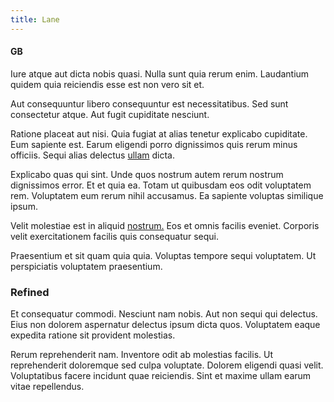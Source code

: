 ```yaml
---
title: Lane
---
```


#### GB

Iure atque aut dicta nobis quasi. Nulla sunt quia rerum enim. Laudantium quidem quia reiciendis esse est non vero sit et.

Aut consequuntur libero consequuntur est necessitatibus. Sed sunt consectetur atque. Aut fugit cupiditate nesciunt.

Ratione placeat aut nisi. Quia fugiat at alias tenetur explicabo cupiditate. Eum sapiente est. Earum eligendi porro dignissimos quis rerum minus officiis. Sequi alias delectus [ullam](/dolore/odio/neque/solutions_quantifying.md) dicta.

Explicabo quas qui sint. Unde quos nostrum autem rerum nostrum dignissimos error. Et et quia ea. Totam ut quibusdam eos odit voluptatem rem. Voluptatem eum rerum nihil accusamus. Ea sapiente voluptas similique ipsum.

Velit molestiae est in aliquid [nostrum.](/facere/temporibus/consequatur/qui/path_crossroad_refined_soft_table.md) Eos et omnis facilis eveniet. Corporis velit exercitationem facilis quis consequatur sequi.

Praesentium et sit quam quia quia. Voluptas tempore sequi voluptatem. Ut perspiciatis voluptatem praesentium.

### Refined

Et consequatur commodi. Nesciunt nam nobis. Aut non sequi qui delectus. Eius non dolorem aspernatur delectus ipsum dicta quos. Voluptatem eaque expedita ratione sit provident molestias.

Rerum reprehenderit nam. Inventore odit ab molestias facilis. Ut reprehenderit doloremque sed culpa voluptate. Dolorem eligendi quasi velit. Voluptatibus facere incidunt quae reiciendis. Sint et maxime ullam earum vitae repellendus.
